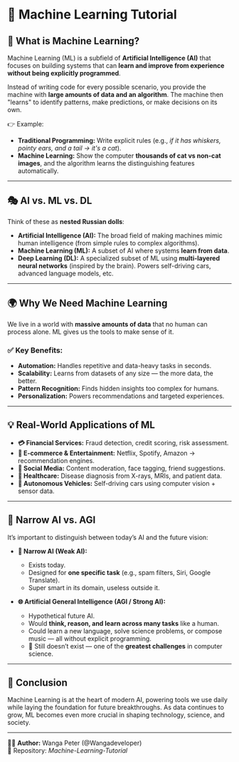 # 📘 Machine Learning Tutorial

## 🤖 What is Machine Learning?  
Machine Learning (ML) is a subfield of **Artificial Intelligence (AI)** that focuses on building systems that can **learn and improve from experience without being explicitly programmed**.  

Instead of writing code for every possible scenario, you provide the machine with **large amounts of data and an algorithm**. The machine then "learns" to identify patterns, make predictions, or make decisions on its own.

👉 Example:  
- **Traditional Programming:** Write explicit rules (e.g., *if it has whiskers, pointy ears, and a tail → it's a cat*).  
- **Machine Learning:** Show the computer **thousands of cat vs non-cat images**, and the algorithm learns the distinguishing features automatically.  

---

## 🎭 AI vs. ML vs. DL  

Think of these as **nested Russian dolls**:  

- **Artificial Intelligence (AI):** The broad field of making machines mimic human intelligence (from simple rules to complex algorithms).  
- **Machine Learning (ML):** A subset of AI where systems **learn from data**.  
- **Deep Learning (DL):** A specialized subset of ML using **multi-layered neural networks** (inspired by the brain). Powers self-driving cars, advanced language models, etc.  

---

## 🌍 Why We Need Machine Learning  

We live in a world with **massive amounts of data** that no human can process alone. ML gives us the tools to make sense of it.  

### ✅ Key Benefits:
- **Automation:** Handles repetitive and data-heavy tasks in seconds.  
- **Scalability:** Learns from datasets of any size — the more data, the better.  
- **Pattern Recognition:** Finds hidden insights too complex for humans.  
- **Personalization:** Powers recommendations and targeted experiences.  

---

## 💡 Real-World Applications of ML  

- **💳 Financial Services:** Fraud detection, credit scoring, risk assessment.  
- **🛒 E-commerce & Entertainment:** Netflix, Spotify, Amazon → recommendation engines.  
- **📱 Social Media:** Content moderation, face tagging, friend suggestions.  
- **🏥 Healthcare:** Disease diagnosis from X-rays, MRIs, and patient data.  
- **🚗 Autonomous Vehicles:** Self-driving cars using computer vision + sensor data.  

---

## 🧠 Narrow AI vs. AGI  

It’s important to distinguish between today’s AI and the future vision:  

- **🤏 Narrow AI (Weak AI):**  
  - Exists today.  
  - Designed for **one specific task** (e.g., spam filters, Siri, Google Translate).  
  - Super smart in its domain, useless outside it.  

- **🌐 Artificial General Intelligence (AGI / Strong AI):**  
  - Hypothetical future AI.  
  - Would **think, reason, and learn across many tasks** like a human.  
  - Could learn a new language, solve science problems, or compose music — all without explicit programming.  
  - 🚨 Still doesn’t exist — one of the **greatest challenges** in computer science.  

---

## 🚀 Conclusion  

Machine Learning is at the heart of modern AI, powering tools we use daily while laying the foundation for future breakthroughs. As data continues to grow, ML becomes even more crucial in shaping technology, science, and society.  

---

👨‍💻 **Author:** Wanga Peter (@Wangadeveloper)  
📂 Repository: *Machine-Learning-Tutorial*  
